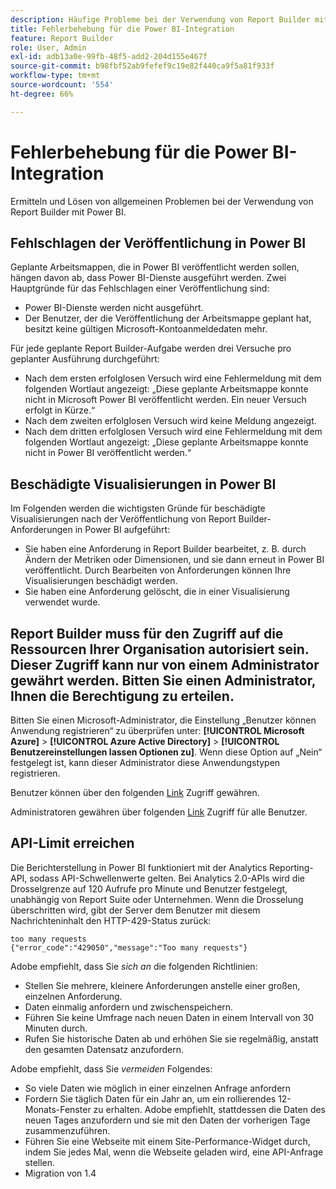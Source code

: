 ```yaml
---
description: Häufige Probleme bei der Verwendung von Report Builder mit Power BI.
title: Fehlerbehebung für die Power BI-Integration
feature: Report Builder
role: User, Admin
exl-id: adb13a0e-99fb-48f5-add2-204d155e467f
source-git-commit: b98fbf52ab9fefef9c19e82f440ca9f5a81f933f
workflow-type: tm+mt
source-wordcount: '554'
ht-degree: 66%

---
```


# Fehlerbehebung für die Power BI-Integration

Ermitteln und Lösen von allgemeinen Problemen bei der Verwendung von Report Builder mit Power BI.

## Fehlschlagen der Veröffentlichung in Power BI

Geplante Arbeitsmappen, die in Power BI veröffentlicht werden sollen, hängen davon ab, dass Power BI-Dienste ausgeführt werden. Zwei Hauptgründe für das Fehlschlagen einer Veröffentlichung sind:

* Power BI-Dienste werden nicht ausgeführt.
* Der Benutzer, der die Veröffentlichung der Arbeitsmappe geplant hat, besitzt keine gültigen Microsoft-Kontoanmeldedaten mehr.

Für jede geplante Report Builder-Aufgabe werden drei Versuche pro geplanter Ausführung durchgeführt:

* Nach dem ersten erfolglosen Versuch wird eine Fehlermeldung mit dem folgenden Wortlaut angezeigt: „Diese geplante Arbeitsmappe konnte nicht in Microsoft Power BI veröffentlicht werden. Ein neuer Versuch erfolgt in Kürze.“
* Nach dem zweiten erfolglosen Versuch wird keine Meldung angezeigt.
* Nach dem dritten erfolglosen Versuch wird eine Fehlermeldung mit dem folgenden Wortlaut angezeigt: „Diese geplante Arbeitsmappe konnte nicht in Power BI veröffentlicht werden.“

## Beschädigte Visualisierungen in Power BI

Im Folgenden werden die wichtigsten Gründe für beschädigte Visualisierungen nach der Veröffentlichung von Report Builder-Anforderungen in Power BI aufgeführt:

* Sie haben eine Anforderung in Report Builder bearbeitet, z. B. durch Ändern der Metriken oder Dimensionen, und sie dann erneut in Power BI veröffentlicht. Durch Bearbeiten von Anforderungen können Ihre Visualisierungen beschädigt werden.
* Sie haben eine Anforderung gelöscht, die in einer Visualisierung verwendet wurde.

## Report Builder muss für den Zugriff auf die Ressourcen Ihrer Organisation autorisiert sein. Dieser Zugriff kann nur von einem Administrator gewährt werden. Bitten Sie einen Administrator, Ihnen die Berechtigung zu erteilen.

Bitten Sie einen Microsoft-Administrator, die Einstellung „Benutzer können Anwendung registrieren“ zu überprüfen unter: **[!UICONTROL Microsoft Azure]** > **[!UICONTROL Azure Active Directory]** > **[!UICONTROL Benutzereinstellungen lassen Optionen zu]**. Wenn diese Option auf „Nein“ festgelegt ist, kann dieser Administrator diese Anwendungstypen registrieren.

Benutzer können über den folgenden [Link](https://login.microsoftonline.com/common/oauth2/authorize?response_type=code&amp;prompt=logint&amp;client_id=8d84f6d8-29a4-4484-a670-589b32400278&amp;redirect_uri=https%3a%2f%2fmy.omniture.com%2fsc15%2farb%2flogin.html&amp;resource=https%3a%2f%2fanalysis.windows.net%2fpowerbi%2fapi&amp;locale=en_US) Zugriff gewähren.

Administratoren gewähren über folgenden [Link](https://login.microsoftonline.com/common/oauth2/authorize?response_type=code&amp;prompt=admin_consent&amp;client_id=8d84f6d8-29a4-4484-a670-589b32400278&amp;redirect_uri=https%3a%2f%2fmy.omniture.com%2fsc15%2farb%2flogin.html&amp;resource=https%3a%2f%2fanalysis.windows.net%2fpowerbi%2fapi&amp;locale=en_US) Zugriff für alle Benutzer.

## API-Limit erreichen

Die Berichterstellung in Power BI funktioniert mit der Analytics Reporting-API, sodass API-Schwellenwerte gelten. Bei Analytics 2.0-APIs wird die Drosselgrenze auf 120 Aufrufe pro Minute und Benutzer festgelegt, unabhängig von Report Suite oder Unternehmen. Wenn die Drosselung überschritten wird, gibt der Server dem Benutzer mit diesem Nachrichteninhalt den HTTP-429-Status zurück:

```
too many requests
{"error_code":"429050","message":"Too many requests"}
```

Adobe empfiehlt, dass Sie *sich an* die folgenden Richtlinien:

* Stellen Sie mehrere, kleinere Anforderungen anstelle einer großen, einzelnen Anforderung.
* Daten einmalig anfordern und zwischenspeichern.
* Führen Sie keine Umfrage nach neuen Daten in einem Intervall von 30 Minuten durch.
* Rufen Sie historische Daten ab und erhöhen Sie sie regelmäßig, anstatt den gesamten Datensatz anzufordern.

Adobe empfiehlt, dass Sie *vermeiden* Folgendes:

* So viele Daten wie möglich in einer einzelnen Anfrage anfordern
* Fordern Sie täglich Daten für ein Jahr an, um ein rollierendes 12-Monats-Fenster zu erhalten. Adobe empfiehlt, stattdessen die Daten des neuen Tages anzufordern und sie mit den Daten der vorherigen Tage zusammenzuführen.
* Führen Sie eine Webseite mit einem Site-Performance-Widget durch, indem Sie jedes Mal, wenn die Webseite geladen wird, eine API-Anfrage stellen.
* Migration von 1.4
